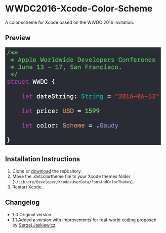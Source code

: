 # WWDC2016-Xcode-Color-Scheme
A color scheme for Xcode based on the WWDC 2016 invitation.

## Preview

![preview](preview.png)

## Installation Instructions

1. Clone or [download](https://github.com/cargath/WWDC2016-Xcode-Color-Scheme/archive/master.zip) the repository.
2. Move the .dvtcolortheme file to your Xcode themes folder (`~/Library/Developer/Xcode/UserData/FontAndColorThemes`).
3. Restart Xcode.

## Changelog

- 1.0 Original version
- 1.1 Added a version with improvements for real-world coding proposed by [Sergej Jaskiewicz](https://github.com/broadwaylamb)
